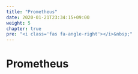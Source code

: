 ```yaml
---
title: "Prometheus"
date: 2020-01-21T23:34:15+09:00
weight: 5
chapter: true
pre: "<i class='fas fa-angle-right'></i>&nbsp;"
---
```


# Prometheus
